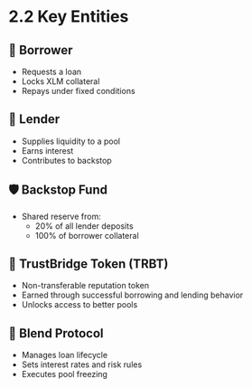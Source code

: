 # 2.2 Key Entities

## 👤 Borrower
- Requests a loan
- Locks XLM collateral
- Repays under fixed conditions

## 💼 Lender
- Supplies liquidity to a pool
- Earns interest
- Contributes to backstop

## 🛡️ Backstop Fund
- Shared reserve from:
  - 20% of all lender deposits
  - 100% of borrower collateral

## 🌟 TrustBridge Token (TRBT)
- Non-transferable reputation token
- Earned through successful borrowing and lending behavior
- Unlocks access to better pools

## 🧠 Blend Protocol
- Manages loan lifecycle
- Sets interest rates and risk rules
- Executes pool freezing